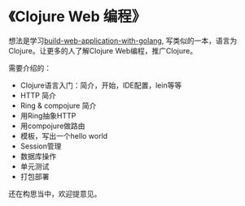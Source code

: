 # 《Clojure Web 编程》

想法是学习[build-web-application-with-golang](https://github.com/astaxie/build-web-application-with-golang), 写类似的一本，语言为Clojure。让更多的人了解Clojure Web编程，推广Clojure。

需要介绍的：

* Clojure语言入门：简介，开始，IDE配置，lein等等
* HTTP 简介
* Ring & compojure 简介
* 用Ring抽象HTTP
* 用compojure做路由
* 模板，写出一个hello world
* Session管理
* 数据库操作
* 单元测试
* 打包部署

还在构思当中，欢迎提意见。
